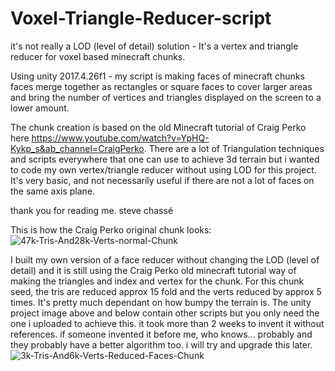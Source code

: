 # Voxel-Triangle-Reducer-script

it's not really a LOD (level of detail) solution - It's a vertex and triangle reducer for voxel based minecraft chunks.

Using unity 2017.4.26f1 - my script is making faces of minecraft chunks faces merge together as rectangles or square faces to cover larger areas and bring the number of vertices and triangles displayed on the screen to a lower amount.

The chunk creation is based on the old Minecraft tutorial of Craig Perko here https://www.youtube.com/watch?v=YpHQ-Kykp_s&ab_channel=CraigPerko. There are a lot of Triangulation techniques and scripts everywhere that one can use to achieve 3d terrain but i wanted to code my own vertex/triangle reducer without using LOD for this project. It's very basic, and not necessarily useful if there are not a lot of faces on the same axis plane.

thank you for reading me.
steve chassé

This is how the Craig Perko original chunk looks:
<img src="https://i.ibb.co/dGnGqm3/47k-Tris-And28k-Verts-normal-Chunk.png" alt="47k-Tris-And28k-Verts-normal-Chunk" border="0">

I built my own version of a face reducer without changing the LOD (level of detail) and it is still using the Craig Perko old minecraft tutorial way of making the triangles and index and vertex for the chunk. For this chunk seed, the tris are reduced approx 15 fold and the verts reduced by approx 5 times. It's pretty much dependant on how bumpy the terrain is. The unity project image above and below contain other scripts but you only need the one i uploaded to achieve this. it took more than 2 weeks to invent it without references. if someone invented it before me, who knows... probably and they probably have a better algorithm too. i will try and upgrade this later.
<img src="https://i.ibb.co/6bR9fv3/3k-Tris-And6k-Verts-Reduced-Faces-Chunk.png" alt="3k-Tris-And6k-Verts-Reduced-Faces-Chunk" border="0">





